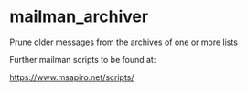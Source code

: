 # mailman_archiver
Prune older messages from the archives of one or more lists

Further mailman scripts to be found at:

https://www.msapiro.net/scripts/
